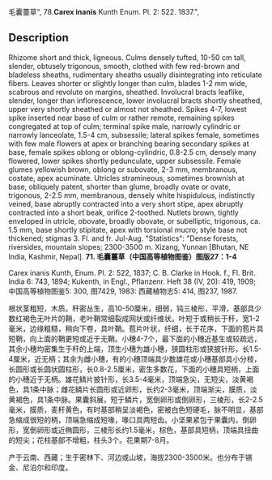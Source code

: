 毛囊薹草",
78.**Carex inanis** Kunth Enum. Pl. 2: 522. 1837.",

## Description
Rhizome short and thick, ligneous. Culms densely tufted, 10-50 cm tall, slender, obtusely trigonous, smooth, clothed with few red-brown and bladeless sheaths, rudimentary sheaths usually disintegrating into reticulate fibers. Leaves shorter or slightly longer than culm, blades 1-2 mm wide, scabrous and revolute on margins, sheathed. Involucral bracts leaflike, slender, longer than inflorescence, lower involucral bracts shortly sheathed, upper very shortly sheathed or almost not sheathed. Spikes 4-7, lowest spike inserted near base of culm or rather remote, remaining spikes congregated at top of culm; terminal spike male, narrowly cylindric or narrowly lanceolate, 1.5-4 cm, subsessile; lateral spikes female, sometimes with few male flowers at apex or branching bearing secondary spikes at base, female spikes oblong or oblong-cylindric, 0.8-2.5 cm, densely many flowered, lower spikes shortly pedunculate, upper subsessile. Female glumes yellowish brown, oblong or subovate, 2-3 mm, membranous, costate, apex acuminate. Utricles stramineous, sometimes brownish at base, obliquely patent, shorter than glume, broadly ovate or ovate, trigonous, 2-2.5 mm, membranous, densely white hispidulous, indistinctly veined, base abruptly contracted into a very short stipe, apex abruptly contracted into a short beak, orifice 2-toothed. Nutlets brown, tightly enveloped in utricle, obovate, broadly obovate, or subelliptic, trigonous, ca. 1.5 mm, base shortly stipitate, apex with torsional mucro; style base not thickened; stigmas 3. Fl. and fr. Jul-Aug.
  "Statistics": "Dense forests, riversides, mountain slopes; 2300-3500 m. Xizang, Yunnan [Bhutan, NE India, Kashmir, Nepal].
**71. 毛囊薹草（中国高等植物图鉴）图版27：1-4**

Carex inanis Kunth, Enum. Pl. 2: 522, 1837; C. B. Clarke in Hook. f., Fl. Brit. India 6: 743, 1894; Kukenth, in Engl., Pflanzenr. Heft 38 (IV, 20): 419, 1909; 中国高等植物图鉴5: 300, 图7429, 1983: 西藏植物志5: 414, 图237, 1987.

根状茎粗短，木质。秆密丛生，高10-50厘米，细弱，钝三棱形，平滑，基部具少数红褐色无叶片的鞘，老叶鞘常细裂成网状或纤维状。叶短于或稍长于秆，宽1-2毫米，边缘粗糙，稍向下卷，具叶鞘。苞片叶状，纤细，长于花序，下面的苞片具短鞘，向上面的鞘更短或近于无鞘。小穗4-7个，最下面的小穗近基生或较疏远，其余小穗均密集生于秆的上端，顶生小穗为雄小穗，狭圆柱形或狭披针形，长1.5-4厘米，近无柄；其余为雌小穗，有的小穗顶端具少数雄花或小穗基部具小分枝，长圆形或长圆状圆柱形，长0.8-2.5厘米，密生多数花，下面的小穗具短柄，上面的小穗近于无柄。雄花鳞片披针形，长3.5-4毫米，顶端急尖，无短尖，淡黄褐色，具1条中脉；雌花鳞片长圆形或近卵形，长约2-3毫米，顶端渐尖，膜质，淡黄褐色，具1条中脉。果囊斜展，短于鳞片，宽倒卵形或倒卵形，三棱形，长2-2.5毫米，膜质，麦秆黄色，有时基部稍呈淡褐色，密被白色短硬毛，脉不明显，基部急缩成很短的柄，顶端急缩成短喙，喙口具两短齿。小坚果紧包于果囊内，倒卵形，宽倒卵形或近椭圆形，三棱形长约1.5毫米，棕色，基部具短柄，顶端具扭曲的短尖；花柱基部不增粗，柱头3个。花果期7-8月。

产于云南、西藏；生于密林下、河边或山坡，海拔2300-3500米。也分布于锡金、尼泊尔和印度。
